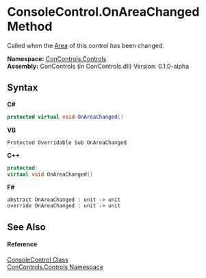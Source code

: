# ConsoleControl.OnAreaChanged Method 
 

Called when the <a href="7c07ffec-fe9c-cac7-4dbd-8a192f3e2ac7">Area</a> of this control has been changed.

**Namespace:**&nbsp;<a href="8161a036-2926-0ace-99d3-20346d250e3b">ConControls.Controls</a><br />**Assembly:**&nbsp;ConControls (in ConControls.dll) Version: 0.1.0-alpha

## Syntax

**C#**<br />
``` C#
protected virtual void OnAreaChanged()
```

**VB**<br />
``` VB
Protected Overridable Sub OnAreaChanged
```

**C++**<br />
``` C++
protected:
virtual void OnAreaChanged()
```

**F#**<br />
``` F#
abstract OnAreaChanged : unit -> unit 
override OnAreaChanged : unit -> unit 
```


## See Also


#### Reference
<a href="eae0acea-bdd1-dc08-7fda-dcd25c5f2082">ConsoleControl Class</a><br /><a href="8161a036-2926-0ace-99d3-20346d250e3b">ConControls.Controls Namespace</a><br />